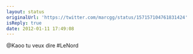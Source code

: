 ```yaml
---
layout: status
originalUrl: 'https://twitter.com/marcgg/status/157157104761831424'
isReply: true
date: 2012-01-11 17:49:08
---
```


@Kaoo tu veux dire #LeNord
